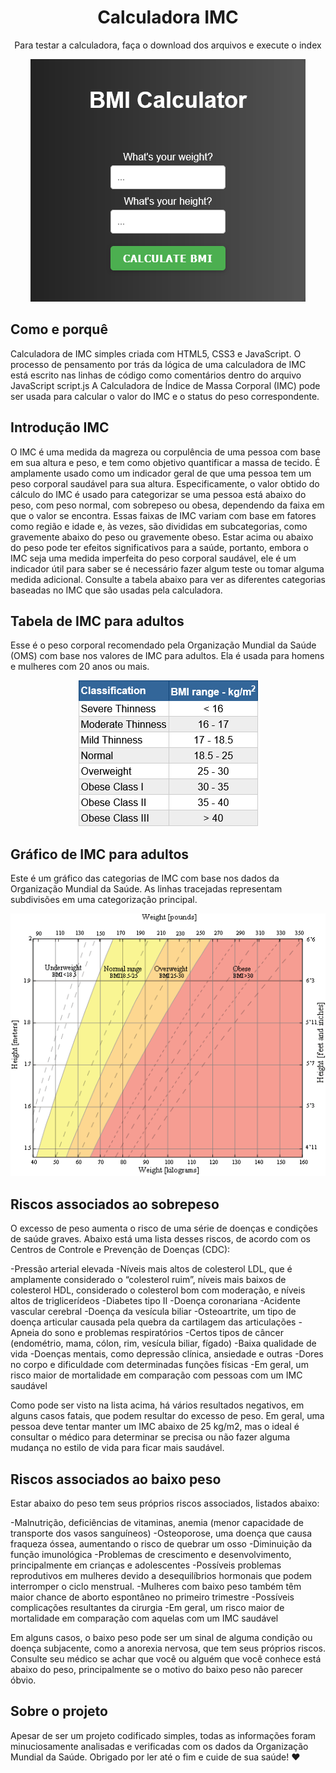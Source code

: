 <div align="center">
    <h1> Calculadora IMC </h1>
</div>
<p align='center'>
Para testar a calculadora, faça o download dos arquivos e execute o index
</p>
<p align="center">
  <img src="..\assets\BMI.png" alt="BMI Calculator">
</p>

## Como e porquê

Calculadora de IMC simples criada com HTML5, CSS3 e JavaScript.
O processo de pensamento por trás da lógica de uma calculadora de IMC está escrito nas linhas de código como comentários dentro do arquivo JavaScript script.js
A Calculadora de Índice de Massa Corporal (IMC) pode ser usada para calcular o valor do IMC e o status do peso correspondente.

## Introdução IMC

O IMC é uma medida da magreza ou corpulência de uma pessoa com base em sua altura e peso, e tem como objetivo quantificar a massa de tecido. É amplamente usado como um indicador geral de que uma pessoa tem um peso corporal saudável para sua altura. Especificamente, o valor obtido do cálculo do IMC é usado para categorizar se uma pessoa está abaixo do peso, com peso normal, com sobrepeso ou obesa, dependendo da faixa em que o valor se encontra. Essas faixas de IMC variam com base em fatores como região e idade e, às vezes, são divididas em subcategorias, como gravemente abaixo do peso ou gravemente obeso. Estar acima ou abaixo do peso pode ter efeitos significativos para a saúde, portanto, embora o IMC seja uma medida imperfeita do peso corporal saudável, ele é um indicador útil para saber se é necessário fazer algum teste ou tomar alguma medida adicional. Consulte a tabela abaixo para ver as diferentes categorias baseadas no IMC que são usadas pela calculadora.

## Tabela de IMC para adultos

Esse é o peso corporal recomendado pela Organização Mundial da Saúde (OMS) com base nos valores de IMC para adultos. Ela é usada para homens e mulheres com 20 anos ou mais.

<p align="center">
  <img src="..\assets\BMItable.png" alt="BMI Table">
</p>

## Gráfico de IMC para adultos

Este é um gráfico das categorias de IMC com base nos dados da Organização Mundial da Saúde. As linhas tracejadas representam subdivisões em uma categorização principal.

<p align="center">
  <img src="..\assets\BMIchart.png" alt="BMI Table">
</p>

## Riscos associados ao sobrepeso

O excesso de peso aumenta o risco de uma série de doenças e condições de saúde graves. Abaixo está uma lista desses riscos, de acordo com os Centros de Controle e Prevenção de Doenças (CDC):

-Pressão arterial elevada
-Níveis mais altos de colesterol LDL, que é amplamente considerado o “colesterol ruim”, níveis mais baixos de colesterol HDL, considerado o colesterol bom com moderação, e níveis altos de triglicerídeos
-Diabetes tipo II
-Doença coronariana
-Acidente vascular cerebral
-Doença da vesícula biliar
-Osteoartrite, um tipo de doença articular causada pela quebra da cartilagem das articulações
-Apneia do sono e problemas respiratórios
-Certos tipos de câncer (endométrio, mama, cólon, rim, vesícula biliar, fígado)
-Baixa qualidade de vida
-Doenças mentais, como depressão clínica, ansiedade e outras
-Dores no corpo e dificuldade com determinadas funções físicas
-Em geral, um risco maior de mortalidade em comparação com pessoas com um IMC saudável

Como pode ser visto na lista acima, há vários resultados negativos, em alguns casos fatais, que podem resultar do excesso de peso. Em geral, uma pessoa deve tentar manter um IMC abaixo de 25 kg/m2, mas o ideal é consultar o médico para determinar se precisa ou não fazer alguma mudança no estilo de vida para ficar mais saudável.

## Riscos associados ao baixo peso

Estar abaixo do peso tem seus próprios riscos associados, listados abaixo:

-Malnutrição, deficiências de vitaminas, anemia (menor capacidade de transporte dos vasos sanguíneos)
-Osteoporose, uma doença que causa fraqueza óssea, aumentando o risco de quebrar um osso
-Diminuição da função imunológica
-Problemas de crescimento e desenvolvimento, principalmente em crianças e adolescentes
-Possíveis problemas reprodutivos em mulheres devido a desequilíbrios hormonais que podem interromper o ciclo menstrual. -Mulheres com baixo peso também têm maior chance de aborto espontâneo no primeiro trimestre
-Possíveis complicações resultantes da cirurgia
-Em geral, um risco maior de mortalidade em comparação com aquelas com um IMC saudável

Em alguns casos, o baixo peso pode ser um sinal de alguma condição ou doença subjacente, como a anorexia nervosa, que tem seus próprios riscos. Consulte seu médico se achar que você ou alguém que você conhece está abaixo do peso, principalmente se o motivo do baixo peso não parecer óbvio.

## Sobre o projeto

Apesar de ser um projeto codificado simples, todas as informações foram minuciosamente analisadas e verificadas com os dados da Organização Mundial da Saúde. Obrigado por ler até o fim e cuide de sua saúde! :heart:
